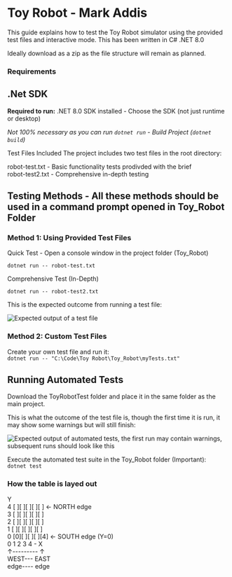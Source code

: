 # Toy Robot - Mark Addis 

This guide explains how to test the Toy Robot simulator using the provided test files and interactive mode.
This has been written in C# .NET 8.0

Ideally download as a zip as the file structure will remain as planned.<br>

### Requirements
## .Net SDK

**Required to run:** .NET 8.0 SDK installed - Choose the SDK (not just runtime or desktop)<br>

*Not 100% necessary as you can run `dotnet run` - Build Project (`dotnet build`)*

Test Files Included
The project includes two test files in the root directory:<br>

robot-test.txt - Basic functionality tests prodivded with the brief<br>
robot-test2.txt - Comprehensive in-depth testing

## Testing Methods - All these methods should be used in a command prompt opened in Toy_Robot Folder
### Method 1: Using Provided Test Files

Quick Test - Open a console window in the project folder (Toy_Robot) <br>

`dotnet run -- robot-test.txt`

Comprehensive Test (In-Depth)

`dotnet run -- robot-test2.txt`

This is the expected outcome from running a test file:<br>

![Expected output of a test file](https://github.com/nitro-marky/Robot-Test/blob/main/Robot_test.png)

### Method 2: Custom Test Files
Create your own test file and run it:<br>
`dotnet run -- "C:\Code\Toy Robot\Toy_Robot\myTests.txt"`

## Running Automated Tests

Download the ToyRobotTest folder and place it in the same folder as the main project.<be>

This is what the outcome of the test file is, though the first time it is run, it may show some warnings but will still finish:<br>

![Expected output of automated tests, the first run may contain warnings, subsequent runs should look like this](https://github.com/nitro-marky/Robot-Test/blob/main/RobotTest.jpg)

Execute the automated test suite in the Toy_Robot folder (Important):<br>
`dotnet test`


### How the table is layed out
Y<br>
4  [ ][ ][ ][ ][ ]  ← NORTH edge<br>
3  [ ][ ][ ][ ][ ]<br>
2  [ ][ ][ ][ ][ ]<br>
1  [ ][ ][ ][ ][ ]<br>
0  [0][ ][ ][ ][4]  ← SOUTH edge (Y=0)<br>
   0  1  2  3  4 -  X<br>
   ↑---------             ↑<br>
 WEST---            EAST<br>
 edge----            edge<br>
